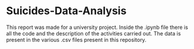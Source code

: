# Suicides-Data-Analysis

This report was made for a university project.
Inside the .ipynb file there is all the code and the description of the activities carried out.
The data is present in the various .csv files present in this repository.
